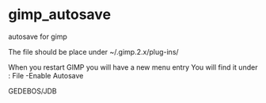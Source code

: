 gimp_autosave
=============

autosave for gimp

The file should be place under ~/.gimp.2.x/plug-ins/

When you restart GIMP you will have a new menu entry
You will find it under :
File
-Enable Autosave

GEDEBOS/JDB
